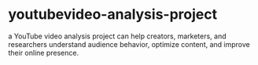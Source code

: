 # youtubevideo-analysis-project
a YouTube video analysis project can help creators, marketers, and researchers understand audience behavior, optimize content, and improve their online presence.
